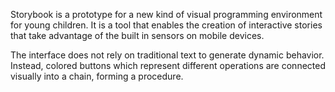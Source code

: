 Storybook is a prototype for a new kind of visual programming environment for young children. It is a tool that enables the creation of interactive stories that take advantage of the built in sensors on mobile devices.

The interface does not rely on traditional text to generate dynamic behavior. Instead, colored buttons which represent different operations are connected visually into a chain, forming a procedure.